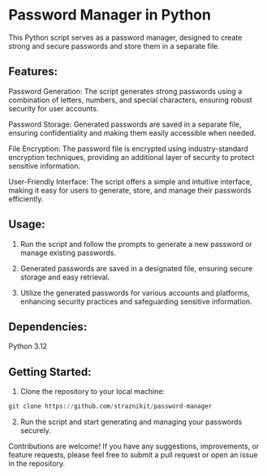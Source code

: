 # Password Manager in Python

This Python script serves as a password manager, designed to create strong and secure passwords and store them in a separate file.

## Features:

Password Generation: The script generates strong passwords using a combination of letters, numbers, and special characters, ensuring robust security for user accounts.

Password Storage: Generated passwords are saved in a separate file, ensuring confidentiality and making them easily accessible when needed.

File Encryption: The password file is encrypted using industry-standard encryption techniques, providing an additional layer of security to protect sensitive information.

User-Friendly Interface: The script offers a simple and intuitive interface, making it easy for users to generate, store, and manage their passwords efficiently.

## Usage:

1. Run the script and follow the prompts to generate a new password or manage existing passwords.

2. Generated passwords are saved in a designated file, ensuring secure storage and easy retrieval.

3. Utilize the generated passwords for various accounts and platforms, enhancing security practices and safeguarding sensitive information.

## Dependencies:
Python 3.12
## Getting Started:

1. Clone the repository to your local machine:

```python
git clone https://github.com/straznikit/password-manager
```
2. Run the script and start generating and managing your passwords securely.

Contributions are welcome! If you have any suggestions, improvements, or feature requests, please feel free to submit a pull request or open an issue in the repository.
